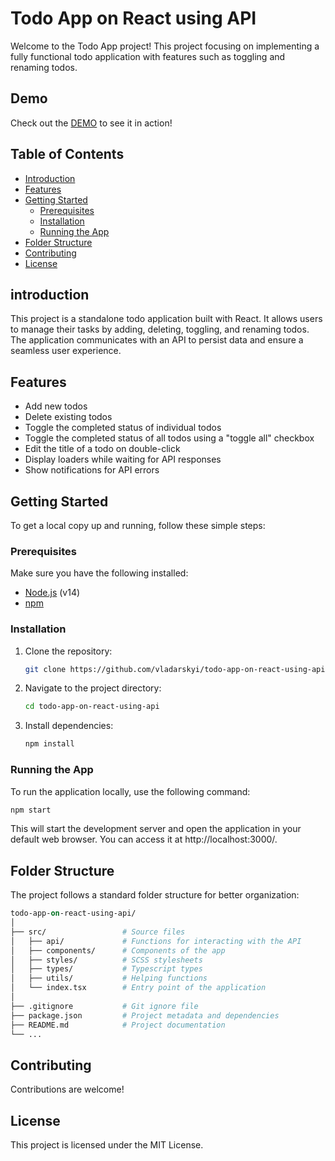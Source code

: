 # Todo App on React using API

Welcome to the Todo App project! This project focusing on implementing a fully functional todo application with features such as toggling and renaming todos.

## Demo

Check out the [DEMO](https://vladarskyi.github.io/todo-app-on-react-using-api/) to see it in action!

## Table of Contents

- [Introduction](#introduction)
- [Features](#features)
- [Getting Started](#getting-started)
  - [Prerequisites](#prerequisites)
  - [Installation](#installation)
  - [Running the App](#running-the-app)
- [Folder Structure](#folder-structure)
- [Contributing](#contributing)
- [License](#license)

## introduction

This project is a standalone todo application built with React. It allows users to manage their tasks by adding, deleting, toggling, and renaming todos. The application communicates with an API to persist data and ensure a seamless user experience.

## Features

- Add new todos
- Delete existing todos
- Toggle the completed status of individual todos
- Toggle the completed status of all todos using a "toggle all" checkbox
- Edit the title of a todo on double-click
- Display loaders while waiting for API responses
- Show notifications for API errors

## Getting Started

To get a local copy up and running, follow these simple steps:

### Prerequisites

Make sure you have the following installed:

- [Node.js](https://nodejs.org/) (v14)
- [npm](https://www.npmjs.com/)

### Installation

1. Clone the repository:

   ```bash
   git clone https://github.com/vladarskyi/todo-app-on-react-using-api.git
   ```

2. Navigate to the project directory:

   ```bash
   cd todo-app-on-react-using-api
   ```

3. Install dependencies:

   ```bash
   npm install
   ```

### Running the App

To run the application locally, use the following command:

   ```bash
   npm start
   ```

This will start the development server and open the application in your default web browser. You can access it at http://localhost:3000/.

## Folder Structure

The project follows a standard folder structure for better organization:

  ```graphql
todo-app-on-react-using-api/
│
├── src/                 # Source files
│   ├── api/             # Functions for interacting with the API
│   ├── components/      # Components of the app
│   ├── styles/          # SCSS stylesheets
│   ├── types/           # Typescript types
│   ├── utils/           # Helping functions
│   └── index.tsx        # Entry point of the application
│
├── .gitignore           # Git ignore file
├── package.json         # Project metadata and dependencies
├── README.md            # Project documentation
└── ...
  ```

## Contributing

Contributions are welcome!

## License

This project is licensed under the MIT License.